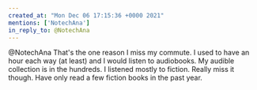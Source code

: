 ```yaml
---
created_at: "Mon Dec 06 17:15:36 +0000 2021"
mentions: ['NotechAna']
in_reply_to: @NotechAna
---
```


@NotechAna That's the one reason I miss my commute. I used to have an hour each way (at least) and I would listen to audiobooks. My audible collection is in the hundreds. I listened mostly to fiction. Really miss it though. Have only read a few fiction books in the past year.